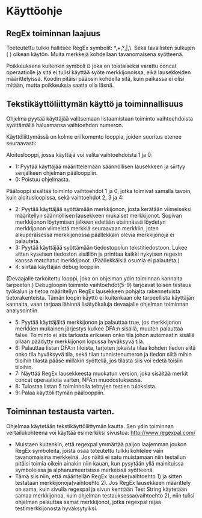# Käyttöohje

## RegEx toiminnan laajuus

Toeteutettu tulkki hallitsee RegEx symbolit: *,+,?,|,\\. Sekä tavallisten sulkujen ( ) oikean käytön. Muita merkkejä kohdellaan tavanomaisena syötteenä.

Poikkeuksena kuitenkin symboli ¤ joka on toistaiseksi varattu concat operaatiolle ja 
sitä ei tulisi käyttää syöte merkkijonoissa, eikä lausekkeiden määrittelyissä. Koodin
pitäisi pääosin kohdella sitä, kuin paikassa ei olisi mitään, mutta poikkeuksia saatta
olla läsnä.

## Tekstikäyttöliittymän käyttö ja toiminnallisuus

Ohjelma pyytää käyttäjää valitsemaan listaamistaan toiminto vaihtoehdoista syöttämällä haluamansa vaihtoehdon numeron.

Käyttöliittymässä on kolme eri komento looppia, joiden suoritus etenee seuraavasti:

 Aloituslooppi, jossa käyttäjä voi valita vaihtoehdoista 1 ja 0: 
- 1: Pyytää käyttäjää määrittelemään säännöllisen lausekkeen ja siirtyy senjälkeen ohjelman päälooppiin.
- 0: Poistuu ohjelmasta.

Päälooppi sisältää toiminto vaihtoehdot 1 ja 0, jotka toimivat samalla tavoin, kuin aloitusloopissa, sekä vaihtoehdot 2, 3 ja 4:
- 2: Pyytää käyttäjää syöttämään merkkijonon, josta kerätään viimeiseksi määritellyn säännöllisen lausekkeen mukaiset merkkijonot. Sopivan merkkijonon löytymisen jälkeen edetään etsinnässä löydetyn merkkijonon viimeistä merkkiä seuraavaan merkkiin, joten alkuperäisessä merkkijonossa päällekkäin olevia merkkijonoja ei palauteta.
- 3: Pyytää käyttäjää syöttämään tiedostopolun tekstitiedostoon. Lukee sitten kyseisen tiedoston sisällön ja printtaa kaikki nykyisen regexin kanssa matchatut merkkijonot. (Päällekkäisiä osumia ei palauteta.)
- 4: siirtää käyttäjän debug looppiin.

(Devaajalle tarkoitettu looppi, joka on ohjelman ydin toiminnan kannalta tarpeeton.) Debugloopin toiminto vaihtoehdot(5-9) tarjoavat toisen testaus työkalun ja tietoa määritellyn RegEx lausekkeen pohjalta rakennetuista tietorakenteista. Tämän loopin käyttö ei kuitenkaan ole tarpeellista käyttäjän kannalta, vaan tarjoaa lähinnä lisätyökaluja devaajalle ohjelman toiminnan analysointiin.
- 5: Pyytää käyttäjältä merkkijonon ja palauttaa true, jos merkkijonon merkkien mukainen järjestys kulkee DFA:n sisällä, muuten palauttaa false. Toiminto ei siis tarkasta erikseen onko tila johon automaatin sisällä ollaan päädytty merkkijonon lopussa hyväksyvä tila.
- 6: Palauttaa listan DFA:n tiloista, tarjoten jokaista tilaa kohden tiedon siitä onko tila hyväksyvä tila, sekä tilan tunnistenumeron ja tiedon siitä mihin tiloihin tilasta pääse milläkin syöttellä, jos tilasta siis voi edetä toisiin tiloihin.
- 7: Näyttää RegEx lausekkeesta muokatun version, joka sisältää merkit concat operaatiota varten, NFA:n muodostuksessa.
- 8: Tulostaa listan 5 toiminnolla tehtyjen testien tuloksista.
- 9: Palaa käyttöliittymän päälooppiin.

## Toiminnan testausta varten.

Ohjelmaa käytetään tekstikäyttöliittymän kautta. Sen ydin toiminnan vertailukohteena voi käyttää esimerkiksi sivustoa: http://www.regexpal.com/
- Muistaen kuitenkin, että regexpal ymmärtää paljon laajemman joukon RegEx symboleita, joista osaa toteutettu tulkki kohtelee vain tavanomaisina merkkeinä. Jos näitä ei satu muistamaan niin testailun pitäisi toimia oikein ainakin niin kauan, kun pysytään yllä mainituissa symboleissa ja alphanumeerisissa merkeissä syötteenä.
- Tämä siis niin, että määritellän RegEx lauseke(vaihtoehto 1) ja sitten testataan merkkijonoja(vaihtoehto 2). Jos RegEx lausekkeen määrittely on sama, kuin sivulla regexpal ja sivun kenttään Test String käytetään samaa merkkijonoa, kuin ohjelman testauksessa(vaihtoehto 2), niin tulisi ohjelman palauttaa samat merkkijonot, jotka regexpal rajaa testimerkkijonosta hyväksytyiksi.
